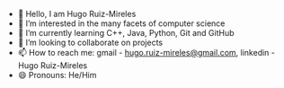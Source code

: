 - 👋 Hello, I am Hugo Ruiz-Mireles
- 👀 I’m interested in the many facets of computer science
- 🌱 I’m currently learning C++, Java, Python, Git and GitHub
- 💞️ I’m looking to collaborate on projects
- 📫 How to reach me: gmail - hugo.ruiz-mireles@gmail.com, linkedin - Hugo Ruiz-Mireles
- 😄 Pronouns: He/Him

<!---
Hugo-RM/Hugo-RM is a ✨ special ✨ repository because its `README.md` (this file) appears on your GitHub profile.
You can click the Preview link to take a look at your changes.
--->
